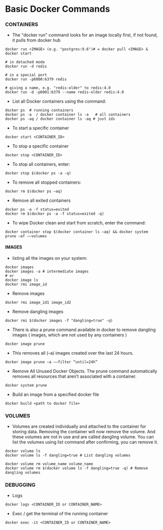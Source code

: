 # Basic Docker Commands

### CONTAINERS
- The "docker run" command looks for an image locally first, if not found, it pulls from docker hub
```
docker run <IMAGE> (e.g. "postgres:9.6")# = docker pull <IMAGE> & docker start  

# in detached mode
docker run -d redis

# in a special port
docker run -p6000:6379 redis

# giving a name, e.g. "redis-older" to redis:4.0
docker run -d -p6001:6379 --name redis-older redis:4.0
```

- List all Docker containers using the command:
```
docker ps  # running containers
docker ps -a  / docker container ls -a   # all containers
docker ps -aq / docker container ls -aq # just ids
```
- To start a specific container
```
docker start <CONTAINER_ID>
```

- To stop a specific container
```
docker stop <CONTAINER_ID>
```

- To stop all containers, enter:
```
docker stop $(docker ps -a -q)
```

- To remove all stopped containers:
```
docker rm $(docker ps –aq)
```

- Remove all exited containers
```
docker ps -a -f status=exited
docker rm $(docker ps -a -f status=exited -q)
```

- To wipe Docker clean and start from scratch, enter the command:
```
docker container stop $(docker container ls –aq) && docker system prune –af ––volumes
```


#### IMAGES
-  listing all the images on your system:
```
docker images 
docker images -a # intermediate images
# or
docker image ls  
docker rmi image_id
```

- Remove images
```
docker rmi image_id1 image_id2
```

-  Remove dangling images
```
docker rmi $(docker images -f "dangling=true" -q)
```

- There is also a prune command available in docker to remove dangling images ( images, which are not used by any containers )
```
docker image prune
```

- This removes all (–a) images created over the last 24 hours. 
```
docker image prune –a ––filter “until=24h”
```

- Remove All Unused Docker Objects. The prune command automatically removes all resources that aren’t associated with a container.
```
docker system prune
```

- Build an image from a specified docker file
```
docker build <path to docker file>
```


### VOLUMES
- Volumes are created individually and attached to the container for storing data. Removing the container will now remove the volume. 
And these volumes are not in use and are called dangling volume. You can list the volumes using list command after confirming, you can remove it.
```
docker volume ls
docker volume ls -f dangling=true # List dangling volumes

docker volume rm volume_name volume_name
docker volume rm $(docker volume ls -f dangling=true -q) # Remove dangling volumes
```

### DEBUGGING
- Logs
```
docker logs <CONTAINER_ID or CONTAINER_NAME>
```
- Exec / get the terminal of the running container
```
docker exec -it <CONTAINER_ID or CONTAINER_NAME>
```
